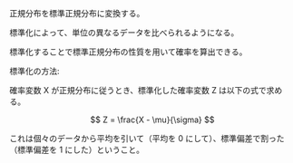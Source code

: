 正規分布を標準正規分布に変換する。

標準化によって、単位の異なるデータを比べられるようになる。

標準化することで標準正規分布の性質を用いて確率を算出できる。

標準化の方法:

確率変数 X が正規分布に従うとき、標準化した確率変数 Z は以下の式で求める。

$$
Z = \frac{X - \mu}{\sigma}
$$

これは個々のデータから平均を引いて（平均を 0 にして）、標準偏差で割った（標準偏差を 1 にした）ということ。
